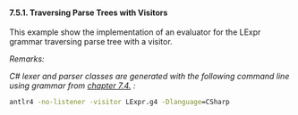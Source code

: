 ﻿#### 7.5.1. Traversing Parse Trees with Visitors

This example show the implementation of an evaluator for the LExpr grammar traversing parse tree with a visitor.

_Remarks:_

_C# lexer and parser classes are generated with the following command line using grammar from [chapter 7.4.](../../.antlr/LExpr.g4) :_

```bat
antlr4 -no-listener -visitor LExpr.g4 -Dlanguage=CSharp
```